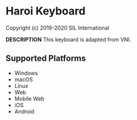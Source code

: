 Haroi Keyboard
=====================

Copyright (c) 2019-2020 SIL International

__DESCRIPTION__
This keyboard is adapted from VNI.

Supported Platforms
-------------------
 * Windows
 * macOS
 * Linux
 * Web
 * Mobile Web
 * iOS
 * Android

 